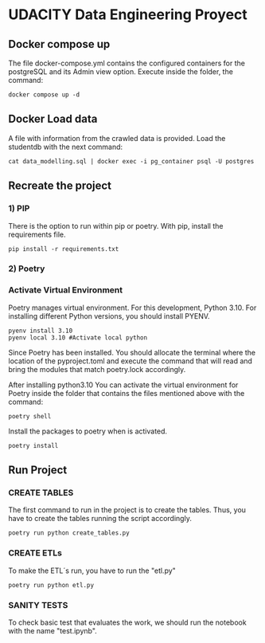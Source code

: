 # UDACITY Data Engineering Proyect

## Docker compose up

The file docker-compose.yml contains the configured containers for the postgreSQL and its Admin view option.
Execute inside the folder, the command:

```bsh
docker compose up -d
```

## Docker Load data

A file with information from the crawled data is provided. Load the studentdb with the next command:

```bsh
cat data_modelling.sql | docker exec -i pg_container psql -U postgres
```

## Recreate the project

### 1) PIP

There is the option to run within pip or poetry. With pip, install the requirements file.

```bsh
pip install -r requirements.txt
```

### 2) Poetry

### Activate Virtual Environment

Poetry manages virtual environment. For this development, Python 3.10. For installing different Python versions, you should install PYENV.

```bsh
pyenv install 3.10
pyenv local 3.10 #Activate local python
```

Since Poetry has been installed. You should allocate the terminal where the location of the pyproject.toml and execute the command that will read and bring the modules that match poetry.lock accordingly.

After installing python3.10 You can activate the virtual environment for Poetry inside the folder that contains the files mentioned above with the command:

```bsh
poetry shell
```

Install the packages to poetry when is activated.

```bsh
poetry install
```

## Run Project

### CREATE TABLES

The first command to run in the project is to create the tables. Thus, you have to create the tables running the script accordingly.

```bsh
poetry run python create_tables.py
```

### CREATE ETLs

To make the ETL´s run, you have to run the "etl.py"

```bsh
poetry run python etl.py
```

### SANITY TESTS

To check basic test that evaluates the work, we should run the notebook with the name "test.ipynb".
